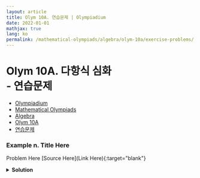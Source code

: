 ```yaml
---
layout: article
title: Olym 10A. 연습문제 | Olympiadium
date: 2022-01-01
mathjax: true
lang: ko
permalink: /mathematical-olympiads/algebra/olym-10a/exercise-problems/
---
```

# Olym 10A. 다항식 심화 <br> <ssup> - 연습문제</ssup>

<ul class="breadcrumb">
	<li><a href="{{ site.url }}">Olympiadium</a></li> 
	<li><a href="{{ site.url }}mathematical-olympiads/">Mathematical Olympiads</a></li> 
	<li><a href="{{ site.url }}mathematical-olympiads/algebra/">Algebra</a></li> 
	<li><a href="{{ site.url }}mathematical-olympiads/algebra/olym-10a/">Olym 10A</a></li> 
	<li><a href="{{ site.url }}mathematical-olympiads/algebra/olym-10a/exercise-problems/">연습문제</a></li>
</ul>

### Example n. Title Here
<skyblueboard> Problem Here </skyblueboard>
[Source Here](Link Here){:target="blank"}
<pinkborder><details>
<summary><b>Solution</b></summary>
Solution Here. 
</details></pinkborder>

